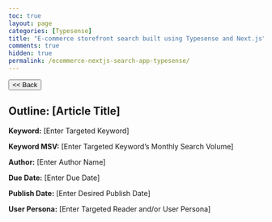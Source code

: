 ```yaml
---
toc: true
layout: page
categories: [Typesense]
title: "E-commerce storefront search built using Typesense and Next.js"
comments: true
hidden: true
permalink: /ecommerce-nextjs-search-app-typesense/
---
```


<button class="back-button" onclick="window.history.back()"><< Back</button>

## Outline: [Article Title]

**Keyword:** [Enter Targeted Keyword]

**Keyword MSV:** [Enter Targeted Keyword’s Monthly Search Volume]

**Author:** [Enter Author Name]

**Due Date:** [Enter Due Date]

**Publish Date:** [Enter Desired Publish Date]

**User Persona:** [Enter Targeted Reader and/or User Persona]

<br>
